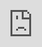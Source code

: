 ```yaml
---
layout: HackTheBox
title:  "HackTheBox - Irked"
date:   2021-02-14 10:00:00 +0000
categories: Walkthrough HackTheBox
---
```

<p style="font-family:arial;">HackTheBox Irked<br><br>
</p>
<iframe src="https://drive.google.com/file/d/1OWZZLcaHB14tgatUTHBbY2ZhuR72CDTB/preview" style="position:fixed; top:0px; left:0px; bottom:0px; right:0px; width:100%; height:100%; border:none; margin:0; padding:0; overflow:hidden; z-index:999999;"></iframe>
